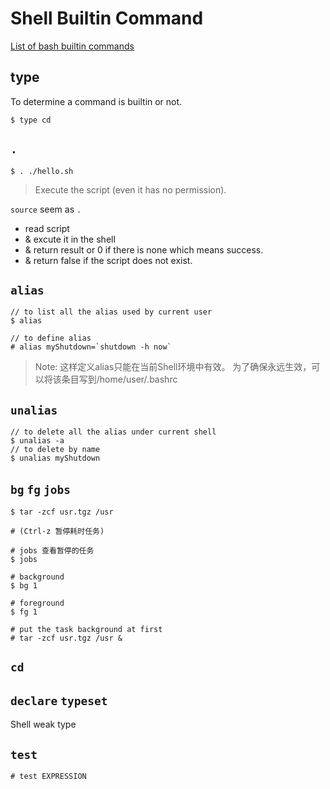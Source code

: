 # Shell Builtin Command

[List of bash builtin commands](https://www.gnu.org/software/bash/manual/html_node/Bash-Builtins.html)

## type

To determine a command is builtin or not.

```shell
$ type cd
```

## `.`

```
$ . ./hello.sh
```

> Execute the script (even it has no permission).

`source` seem as `.` 

- read script 
- & excute it in the shell 
- & return result or 0 if there is none which means success.
- & return false if the script does not exist.

## `alias`

```
// to list all the alias used by current user
$ alias

// to define alias
# alias myShutdown=`shutdown -h now`
```

> Note: 这样定义alias只能在当前Shell环境中有效。
> 为了确保永远生效，可以将该条目写到/home/user/.bashrc

## `unalias`

```
// to delete all the alias under current shell
$ unalias -a
// to delete by name
$ unalias myShutdown
```

## `bg` `fg` `jobs`


```
$ tar -zcf usr.tgz /usr

# (Ctrl-z 暂停耗时任务)

# jobs 查看暂停的任务
$ jobs

# background
$ bg 1

# foreground
$ fg 1

# put the task background at first
# tar -zcf usr.tgz /usr &
```

## `cd`

## `declare` `typeset`
Shell weak type

## `test`

```
# test EXPRESSION
```
